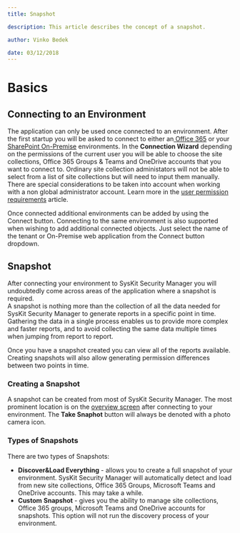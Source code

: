 ```yaml
---
title: Snapshot

description: This article describes the concept of a snapshot.

author: Vinko Bedek

date: 03/12/2018
---
```


# Basics

## Connecting to an Environment

The application can only be used once connected to an environment. After the first startup you will be asked to connect to either an[ Office 365](../how-to/connect-to-office-365.md) or your [SharePoint On-Premise](../how-to/connect-to-sharepoint-on-premise.md) environments. In the **Connection Wizard** depending on the permissions of the current user you will be able to choose the site collections, Office 365 Groups & Teams and OneDrive accounts that you want to connect to. Ordinary site collection administators will not be able to select from a list of site collections but will need to input them manually.  
There are special considerations to be taken into account when working with a non global administrator account. Learn more in the [user permission requirements](../requirements/user-permissions-requirements.md) article.

Once connected additional environments can be added by using the Connect button. Connecting to the same environment is also supported when wishing to add additional connected objects. Just select the name of the tenant or On-Premise web application from the Connect button dropdown.

## Snapshot

After connecting your environment to SysKit Security Manager you will undoubtedly come across areas of the application where a snapshot is required.  
A snapshot is nothing more than the collection of all the data needed for SysKit Security Manager to generate reports in a specific point in time. Gathering the data in a single process enables us to provide more complex and faster reports, and to avoid collecting the same data multiple times when jumping from report to report.

Once you have a snapshot created you can view all of the reports available. Creating snapshots will also allow generating permission differences between two points in time.

### Creating a Snapshot

A snapshot can be created from most of SysKit Security Manager. The most prominent location is on the [overview screen](overview-screen.md) after connecting to your environment. The **Take Snaphot** button will always be denoted with a photo camera icon.

### Types of Snapshots

There are two types of Snapshots:

* **Discover&Load Everything** - allows you to create a full snapshot of your environment. SysKit Security Manager will automatically detect and load from new site collections, Office 365 Groups, Microsoft Teams and OneDrive accounts. This may take a while.
* **Custom** **Snapshot** - gives you the ability to manage site collections, Office 365 groups, Microsoft Teams and OneDrive accounts for snapshots. This option will not run the discovery process of your environment. 

